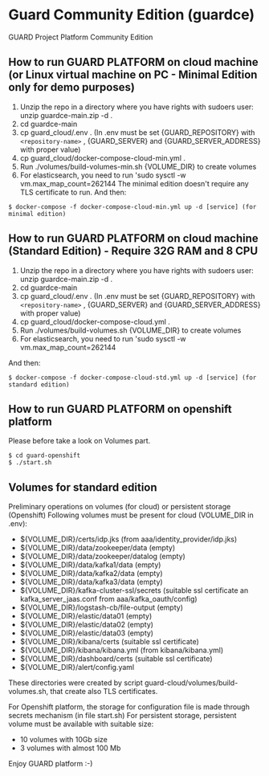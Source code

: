 # Guard Community Edition (guardce)
GUARD Project Platform Community Edition 


## How to run GUARD PLATFORM on cloud machine (or Linux virtual machine on PC - Minimal Edition only for demo purposes)

1) Unzip the repo in a directory where you have rights with sudoers user:  unzip guardce-main.zip -d .
2) cd guardce-main
3) cp guard_cloud/.env . (In .env must be set {GUARD_REPOSITORY} with `<repository-name>` , {GUARD_SERVER} and {GUARD_SERVER_ADDRESS} with proper value)
5) cp guard_cloud/docker-compose-cloud-min.yml . 
6) Run ./volumes/build-volumes-min.sh {VOLUME_DIR} to create volumes
7) For elasticsearch, you need to run 'sudo sysctl -w vm.max_map_count=262144
The minimal edition doesn't require any TLS certificate to run. 
And then:
```console
$ docker-compose -f docker-compose-cloud-min.yml up -d [service] (for minimal edition)
```

## How to run GUARD PLATFORM on cloud machine (Standard Edition) - Require 32G RAM and 8 CPU

1) Unzip the repo in a directory where you have rights with sudoers user:  unzip guardce-main.zip -d .
2) cd guardce-main
3) cp guard_cloud/.env . (In .env must be set {GUARD_REPOSITORY} with `<repository-name>` , {GUARD_SERVER} and {GUARD_SERVER_ADDRESS} with proper value)
5) cp guard_cloud/docker-compose-cloud.yml . 
6) Run ./volumes/build-volumes.sh {VOLUME_DIR} to create volumes
7) For elasticsearch, you need to run 'sudo sysctl -w vm.max_map_count=262144

And then:
```console
$ docker-compose -f docker-compose-cloud-std.yml up -d [service] (for standard edition)

```

## How to run GUARD PLATFORM on openshift platform

Please before take a look on Volumes part.

```console
$ cd guard-openshift
$ ./start.sh
```


## Volumes for standard edition

Preliminary operations on volumes (for cloud) or persistent storage (Openshift)
Following volumes must be present for cloud (VOLUME_DIR in .env):
- ${VOLUME_DIR}/certs/idp.jks (from aaa/identity_provider/idp.jks)
- ${VOLUME_DIR}/data/zookeeper/data (empty)
- ${VOLUME_DIR}/data/zookeeper/datalog (empty)
- ${VOLUME_DIR}/data/kafka1/data (empty)
- ${VOLUME_DIR}/data/kafka2/data (empty)
- ${VOLUME_DIR}/data/kafka3/data (empty)
- ${VOLUME_DIR}/kafka-cluster-ssl/secrets (suitable ssl certificate an kafka_server_jaas.conf from aaa/kafka_oauth/config)
- ${VOLUME_DIR}/logstash-cb/file-output (empty)
- ${VOLUME_DIR}/elastic/data01 (empty)
- ${VOLUME_DIR}/elastic/data02 (empty)
- ${VOLUME_DIR}/elastic/data03 (empty)
- ${VOLUME_DIR}/kibana/certs (suitable ssl certificate)
- ${VOLUME_DIR}/kibana/kibana.yml (from kibana/kibana.yml)
- ${VOLUME_DIR}/dashboard/certs (suitable ssl certificate)
- ${VOLUME_DIR}/alert/config.yaml

These directories were created by script guard-cloud/volumes/build-volumes.sh, that create also TLS certificates.

For Openshift platform, the storage for configuration file is made through secrets mechanism (in file start.sh)
For persistent storage, persistent volume must be available with suitable size:
- 10 volumes with 10Gb size
- 3 volumes with almost 100 Mb



Enjoy GUARD platform :-)
